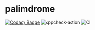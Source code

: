 # palimdrome
[![Codacy Badge](https://api.codacy.com/project/badge/Grade/23e51a1999874946b430234e1d02776d)](https://app.codacy.com/manual/charantejareddychereddy/palimdrome?utm_source=github.com&utm_medium=referral&utm_content=stepin104554/palimdrome&utm_campaign=Badge_Grade_Dashboard)
![cppcheck-action](https://github.com/stepin104554/palimdrome/workflows/cppcheck-action/badge.svg)
![CI](https://github.com/stepin104554/palimdrome/workflows/CI/badge.svg)
